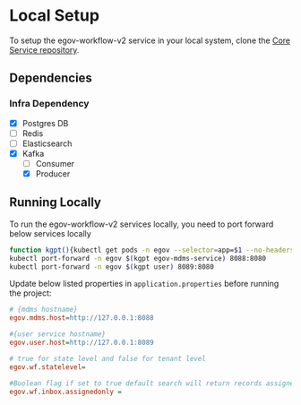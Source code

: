 # Local Setup

To setup the egov-workflow-v2 service in your local system, clone the [Core Service repository](https://github.com/egovernments/core-services).

## Dependencies

### Infra Dependency

- [x] Postgres DB
- [ ] Redis
- [ ] Elasticsearch
- [x] Kafka
  - [ ] Consumer
  - [x] Producer

## Running Locally

To run the egov-workflow-v2 services locally, you need to port forward below services locally

```bash
function kgpt(){kubectl get pods -n egov --selector=app=$1 --no-headers=true | head -n1 | awk '{print $1}'}
kubectl port-forward -n egov $(kgpt egov-mdms-service) 8088:8080
kubectl port-forward -n egov $(kgpt user) 8089:8080
``` 

Update below listed properties in `application.properties` before running the project:

```ini
# {mdms hostname}
egov.mdms.host=http://127.0.0.1:8088

#{user service hostname}
egov.user.host=http://127.0.0.1:8089 

# true for state level and false for tenant level
egov.wf.statelevel=

#Boolean flag if set to true default search will return records assigned to the user only, if false it will return all the records based on user’s role.
egov.wf.inbox.assignedonly =
```
